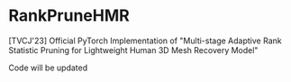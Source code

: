 # RankPruneHMR
[TVCJ'23] Official PyTorch Implementation of "Multi-stage Adaptive Rank Statistic Pruning for Lightweight Human 3D Mesh Recovery Model"

Code will be updated
